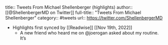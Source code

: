 title:: Tweets From Michael Shellenberger (highlights)
author:: [[@ShellenbergerMD on Twitter]]
full-title:: "Tweets From Michael Shellenberger"
category:: #tweets
url:: https://twitter.com/ShellenbergerMD

- Highlights first synced by [[Readwise]] [[Nov 19th, 2022]]
	- A new friend who heard me on @joerogan asked about my routine. It’s